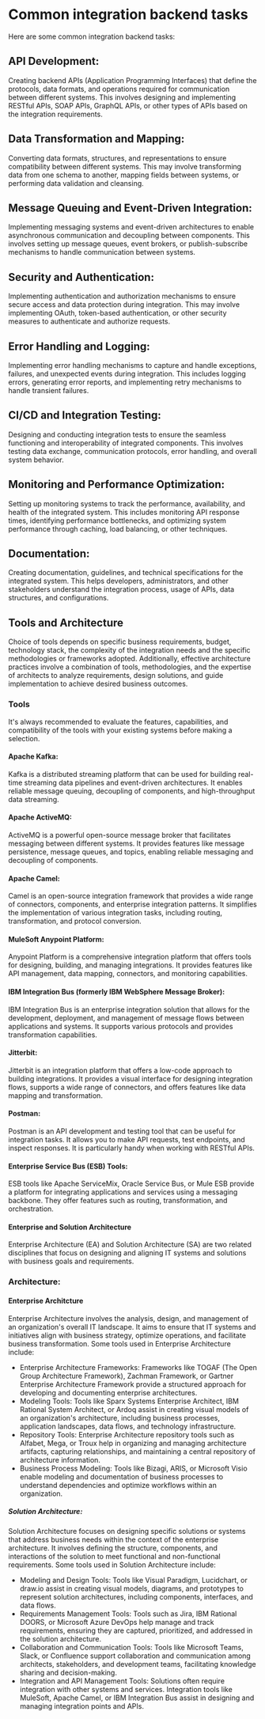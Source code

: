 # Common integration backend tasks
Here are some common integration backend tasks:

## API Development: 
Creating backend APIs (Application Programming Interfaces) that define the protocols, data formats, and operations required for communication between different systems. This involves designing and implementing RESTful APIs, SOAP APIs, GraphQL APIs, or other types of APIs based on the integration requirements.

## Data Transformation and Mapping:
Converting data formats, structures, and representations to ensure compatibility between different systems. This may involve transforming data from one schema to another, mapping fields between systems, or performing data validation and cleansing.

## Message Queuing and Event-Driven Integration: 
Implementing messaging systems and event-driven architectures to enable asynchronous communication and decoupling between components. This involves setting up message queues, event brokers, or publish-subscribe mechanisms to handle communication between systems.

## Security and Authentication: 
Implementing authentication and authorization mechanisms to ensure secure access and data protection during integration. This may involve implementing OAuth, token-based authentication, or other security measures to authenticate and authorize requests.

## Error Handling and Logging: 
Implementing error handling mechanisms to capture and handle exceptions, failures, and unexpected events during integration. This includes logging errors, generating error reports, and implementing retry mechanisms to handle transient failures.

## CI/CD and Integration Testing: 
Designing and conducting integration tests to ensure the seamless functioning and interoperability of integrated components. This involves testing data exchange, communication protocols, error handling, and overall system behavior.

## Monitoring and Performance Optimization: 
Setting up monitoring systems to track the performance, availability, and health of the integrated system. This includes monitoring API response times, identifying performance bottlenecks, and optimizing system performance through caching, load balancing, or other techniques.

## Documentation: 
Creating documentation, guidelines, and technical specifications for the integrated system. This helps developers, administrators, and other stakeholders understand the integration process, usage of APIs, data structures, and configurations.

## Tools and Architecture
Choice of tools depends on specific business requirements, budget, technology stack, the complexity of the integration needs and the specific methodologies or frameworks adopted. Additionally, effective architecture practices involve a combination of tools, methodologies, and the expertise of architects to analyze requirements, design solutions, and guide implementation to achieve desired business outcomes.

### Tools
It's always recommended to evaluate the features, capabilities, and compatibility of the tools with your existing systems before making a selection.

#### Apache Kafka:
Kafka is a distributed streaming platform that can be used for building real-time streaming data pipelines and event-driven architectures. It enables reliable message queuing, decoupling of components, and high-throughput data streaming.

#### Apache ActiveMQ: 
ActiveMQ is a powerful open-source message broker that facilitates messaging between different systems. It provides features like message persistence, message queues, and topics, enabling reliable messaging and decoupling of components.

#### Apache Camel: 
Camel is an open-source integration framework that provides a wide range of connectors, components, and enterprise integration patterns. It simplifies the implementation of various integration tasks, including routing, transformation, and protocol conversion.

#### MuleSoft Anypoint Platform: 
Anypoint Platform is a comprehensive integration platform that offers tools for designing, building, and managing integrations. It provides features like API management, data mapping, connectors, and monitoring capabilities.

#### IBM Integration Bus (formerly IBM WebSphere Message Broker): 
IBM Integration Bus is an enterprise integration solution that allows for the development, deployment, and management of message flows between applications and systems. It supports various protocols and provides transformation capabilities.

#### Jitterbit: 
Jitterbit is an integration platform that offers a low-code approach to building integrations. It provides a visual interface for designing integration flows, supports a wide range of connectors, and offers features like data mapping and transformation.

#### Postman:
Postman is an API development and testing tool that can be useful for integration tasks. It allows you to make API requests, test endpoints, and inspect responses. It is particularly handy when working with RESTful APIs.

#### Enterprise Service Bus (ESB) Tools:
ESB tools like Apache ServiceMix, Oracle Service Bus, or Mule ESB provide a platform for integrating applications and services using a messaging backbone. They offer features such as routing, transformation, and orchestration.

#### Enterprise and Solution Architecture
Enterprise Architecture (EA) and Solution Architecture (SA) are two related disciplines that focus on designing and aligning IT systems and solutions with business goals and requirements.

### Architecture:

#### Enterprise Architcture
Enterprise Architecture involves the analysis, design, and management of an organization's overall IT landscape. It aims to ensure that IT systems and initiatives align with business strategy, optimize operations, and facilitate business transformation. Some tools used in Enterprise Architecture include:

- Enterprise Architecture Frameworks: Frameworks like TOGAF (The Open Group Architecture Framework), Zachman Framework, or Gartner Enterprise Architecture Framework provide a structured approach for developing and documenting enterprise architectures.
- Modeling Tools: Tools like Sparx Systems Enterprise Architect, IBM Rational System Architect, or Ardoq assist in creating visual models of an organization's architecture, including business processes, application landscapes, data flows, and technology infrastructure.
- Repository Tools: Enterprise Architecture repository tools such as Alfabet, Mega, or Troux help in organizing and managing architecture artifacts, capturing relationships, and maintaining a central repository of architecture information.
- Business Process Modeling: Tools like Bizagi, ARIS, or Microsoft Visio enable modeling and documentation of business processes to understand dependencies and optimize workflows within an organization. 

##### Solution Architecture:
Solution Architecture focuses on designing specific solutions or systems that address business needs within the context of the enterprise architecture. It involves defining the structure, components, and interactions of the solution to meet functional and non-functional requirements. Some tools used in Solution Architecture include:
- Modeling and Design Tools: Tools like Visual Paradigm, Lucidchart, or draw.io assist in creating visual models, diagrams, and prototypes to represent solution architectures, including components, interfaces, and data flows.
- Requirements Management Tools: Tools such as Jira, IBM Rational DOORS, or Microsoft Azure DevOps help manage and track requirements, ensuring they are captured, prioritized, and addressed in the solution architecture.
- Collaboration and Communication Tools: Tools like Microsoft Teams, Slack, or Confluence support collaboration and communication among architects, stakeholders, and development teams, facilitating knowledge sharing and decision-making.
- Integration and API Management Tools: Solutions often require integration with other systems and services. Integration tools like MuleSoft, Apache Camel, or IBM Integration Bus assist in designing and managing integration points and APIs. 



